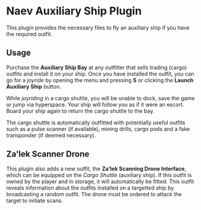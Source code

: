 # Naev Auxiliary Ship Plugin

This plugin provides the necessary files to fly an auxiliary ship if you have the required outfit.

## Usage
Purchase the **Auxiliary Ship Bay** at any outfitter that sells trading (cargo) outfits and install it on your ship.
Once you have installed the outfit, you can go for a *joyride* by opening the menu and pressing **S** or clicking the **Launch Auxiliary Ship** button.

While *joyriding* in a cargo shuttle, you will be unable to dock, save the game or jump via hyperspace. Your ship will follow you as if it were an escort.
Board your ship again to return the cargo shuttle to the bay.

The cargo shuttle is automatically outfitted with potentially useful outfits such as a pulse scanner (if available), mining drills, cargo pods and a fake transponder (if deemed necessary).

## Za'lek Scanner Drone

This plugin also adds a new outfit, the **Za'lek Scanning Drone Interface**, which can be equipped on the *Cargo Shuttle* (auxiliary ship). If this outfit is owned by the player and in storage, it will automatically be fitted. This outfit reveals information about the outfits installed on a targetted ship by broadcasting a random outfit. The drone must be ordered to attack the target to initiate scans.
